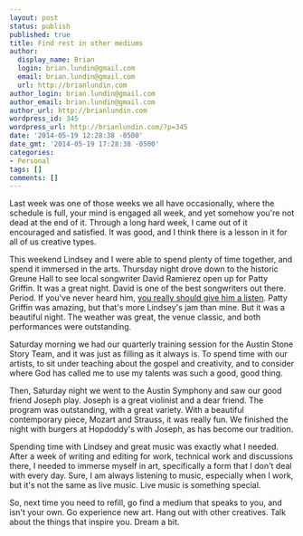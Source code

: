 ```yaml
---
layout: post
status: publish
published: true
title: Find rest in other mediums
author:
  display_name: Brian
  login: brian.lundin@gmail.com
  email: brian.lundin@gmail.com
  url: http://brianlundin.com
author_login: brian.lundin@gmail.com
author_email: brian.lundin@gmail.com
author_url: http://brianlundin.com
wordpress_id: 345
wordpress_url: http://brianlundin.com/?p=345
date: '2014-05-19 12:28:38 -0500'
date_gmt: '2014-05-19 17:28:38 -0500'
categories:
- Personal
tags: []
comments: []
---
```

<p>Last week was one of those weeks we all have occasionally, where the schedule is full, your mind is engaged all week, and yet somehow you're not dead at the end of it. Through a long hard week, I came out of it encouraged and satisfied. It was good, and I think there is a lesson in it for all of us creative types.</p>
<p>This weekend Lindsey and I were able to spend plenty of time together, and spend it immersed in the arts. Thursday night drove down to the historic Greune Hall to see local songwriter David Ramierez open up for Patty Griffin. It was a great night. David is one of the best songwriters out there. Period. If you've never heard him, <a href="http://open.spotify.com/artist/4MBIFx8pthemIVuEJSgAxb">you really should give him a listen</a>. Patty Griffin was amazing, but that's more Lindsey's jam than mine. But it was a beautiful night. The weather was great, the venue classic, and both performances were outstanding.</p>
<p>Saturday morning we had our quarterly training session for the Austin Stone Story Team, and it was just as filling as it always is. To spend time with our artists, to sit under teaching about the gospel and creativity, and to consider where God has called me to use my talents was such a good, good thing.</p>
<p>Then, Saturday night we went to the Austin Symphony and saw our good friend Joseph play. Joseph is a great violinist and a dear friend. The program was outstanding, with a great variety. With a beautiful contemporary piece, Mozart and Strauss, it was really fun. We finished the night with burgers at Hopdoddy's with Joseph, as has become our tradition.</p>
<p>Spending time with Lindsey and great music was exactly what I needed. After a week of writing and editing for work, technical work and discussions there, I needed to immerse myself in art, specifically a form that I don't deal with every day. Sure, I am always listening to music, especially when I work, but it's not the same as live music. Live music is something special.</p>
<p>So, next time you need to refill, go find a medium that speaks to you, and isn't your own. Go experience new art. Hang out with other creatives. Talk about the things that inspire you. Dream a bit.</p>
